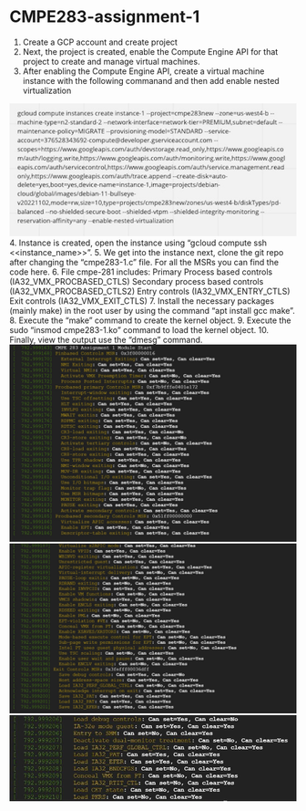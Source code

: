 # CMPE283-assignment-1
1. Create a GCP account and create project
2. Next, the project is created, enable the Compute Engine API for that project to create and manage virtual machines.
3. After enabling the Compute Engine API, create a virtual machine instance with the following commanand and then add enable nested virtualization

![image](s1.jpeg)
4. Instance is created, open the instance using “gcloud compute ssh <<instance_name>>”.
5. We get into the instance next, clone the git repo after changing the “cmpe283-1.c” file. For all the MSRs you can find the code here.
6. File cmpe-281 includes:
      Primary Process based controls (IA32_VMX_PROCBASED_CTLS)
      Secondary process based controls (IA32_VMX_PROCBASED_CTLS2)
      Entry controls (IA32_VMX_ENTRY_CTLS)
      Exit controls (IA32_VMX_EXIT_CTLS)
7. Install the necessary packages (mainly make) in the root user by using the command “apt install gcc make”.
8. Execute the “make” command to create the kernel object.
9. Execute the sudo “insmod cmpe283-1.ko” command to load the kernel object.
10. Finally, view the output use the “dmesg” command.
![image](s2.jpeg)
![image](s3.jpeg)
![image](s14.jpeg)
